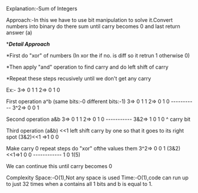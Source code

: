 Explanation:-Sum of Integers

Approach:-In this we have to use bit manipulation to solve it.Convert numbers into binary do there sum until carry becomes 0 and last return answer (a)


********Detail Approach*******

*First do "xor" of numbers (In xor the if no. is diff so it retrun 1 otherwise 0)

*Then apply "and" operation to find carry and do left shift of carry 

*Repeat these steps recusively until we don't  get any carry

Ex:- 3=> 0 1 1
     2=> 0 1 0

First operation a^b (same bits:-0 different bits:-1)
     3=> 0 1 1
     2=> 0 1 0
      -----------
    3^2=> 0 0 1

Second operation a&b 
       3=> 0 1 1
       2=> 0 1 0
      -----------
      3&2=> 1 0 1 0
	    ^
	    carry bit

Third operation (a&b) <<1 left shift carry by one so that it goes to its right spot
	(3&2)<<1 =>1 0 0

Make carry 0 repeat steps do "xor" ofthe values them
	3^2=> 0 0 1
    (3&2)<<1=>1 0 0
          ------------
	      1  0 1(5)

We can continue this until carry becomes 0

 
Complexity
Space:-O(1),Not any space is used
Time:-O(1),code can run up to just 32 times when a contains all 1 bits and b is equal to 1.